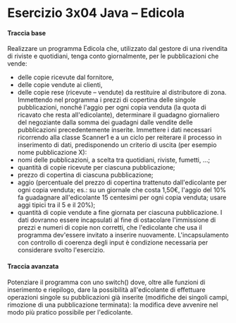 # Esercizio 3x04 Java – Edicola
#### Traccia base
Realizzare un programma Edicola che, utilizzato dal gestore di una rivendita di riviste e
quotidiani, tenga conto giornalmente, per le pubblicazioni che vende:
* delle copie ricevute dal fornitore,
* delle copie vendute ai clienti,
* delle copie rese (ricevute – vendute) da restituire al distributore di zona.
Immettendo nel programma i prezzi di copertina delle singole pubblicazioni, nonché l'aggio
per ogni copia venduta (la quota di ricavato che resta all'edicolante), determinare il
guadagno giornaliero del negoziante dalla somma dei guadagni dalle vendite delle
pubblicazioni precedentemente inserite.
Immettere i dati necessari ricorrendo alla classe Scanner1 e a un ciclo per reiterare il
processo in inserimento di dati, predisponendo un criterio di uscita (per esempio nome
pubblicazione X):
* nomi delle pubblicazioni, a scelta tra quotidiani, riviste, fumetti, …;
* quantità di copie ricevute per ciascuna pubblicazione;
* prezzo di copertina di ciascuna pubblicazione;
* aggio (percentuale del prezzo di copertina trattenuto dall'edicolante per ogni copia
venduta; es.: su un giornale che costa 1,50€, l'aggio del 10% fa guadagnare
all'edicolante 15 centesimi per ogni copia venduta; usare aggi tipici tra il 5 e il 20%);
* quantità di copie vendute a fine giornata per ciascuna pubblicazione.
I dati dovranno essere incapsulati al fine di ostacolare l'immissione di prezzi e numeri di
copie non corretti, che l'edicolante che usa il programma dev'essere invitato a inserire
nuovamente.
L'incapsulamento con controllo di coerenza degli input è condizione necessaria per
considerare svolto l'esercizio.
#### Traccia avanzata
Potenziare il programma con uno switch() dove, oltre alle funzioni di inserimento e riepilogo,
dare la possibilità all'edicolante di effettuare operazioni singole su pubblicazioni già inserite
(modifiche dei singoli campi, rimozione di una pubblicazione terminata): la modifica deve
avvenire nel modo più pratico possibile per l'edicolante.